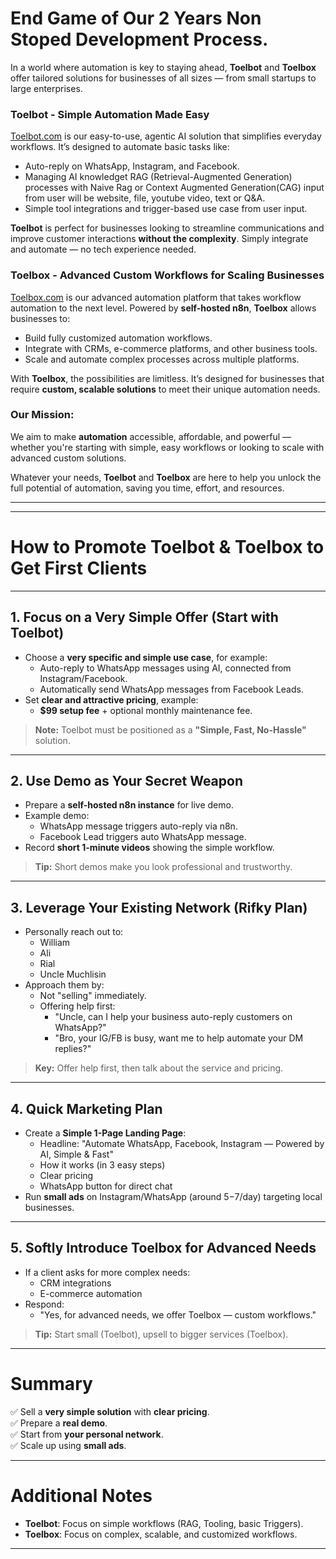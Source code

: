 # End Game of Our 2 Years Non Stoped Development Process.

In a world where automation is key to staying ahead, **Toelbot** and **Toelbox** offer tailored solutions for businesses of all sizes — from small startups to large enterprises.

### **Toelbot** - Simple Automation Made Easy

[Toelbot.com](https://toelbot.com) is our easy-to-use, agentic AI solution that simplifies everyday workflows. It’s designed to automate basic tasks like:
- Auto-reply on WhatsApp, Instagram, and Facebook.
- Managing AI knowledget RAG (Retrieval-Augmented Generation) processes with Naive Rag or Context Augmented Generation(CAG) input from user will be website, file, youtube video, text or Q&A.
- Simple tool integrations and trigger-based use case from user input.

**Toelbot** is perfect for businesses looking to streamline communications and improve customer interactions **without the complexity**. Simply integrate and automate — no tech experience needed.

### **Toelbox** - Advanced Custom Workflows for Scaling Businesses

[Toelbox.com](https://toelbox.com) is our advanced automation platform that takes workflow automation to the next level. Powered by **self-hosted n8n**, **Toelbox** allows businesses to:
- Build fully customized automation workflows.
- Integrate with CRMs, e-commerce platforms, and other business tools.
- Scale and automate complex processes across multiple platforms.

With **Toelbox**, the possibilities are limitless. It’s designed for businesses that require **custom, scalable solutions** to meet their unique automation needs.

### **Our Mission**:  
We aim to make **automation** accessible, affordable, and powerful — whether you're starting with simple, easy workflows or looking to scale with advanced custom solutions.

Whatever your needs, **Toelbot** and **Toelbox** are here to help you unlock the full potential of automation, saving you time, effort, and resources.

---


---
# How to Promote Toelbot & Toelbox to Get First Clients

---

## 1. Focus on a Very Simple Offer (Start with Toelbot)

- Choose a **very specific and simple use case**, for example:
  - Auto-reply to WhatsApp messages using AI, connected from Instagram/Facebook.
  - Automatically send WhatsApp messages from Facebook Leads.
- Set **clear and attractive pricing**, example:
  - **$99 setup fee** + optional monthly maintenance fee.

> **Note:** Toelbot must be positioned as a **"Simple, Fast, No-Hassle"** solution.

---

## 2. Use Demo as Your Secret Weapon

- Prepare a **self-hosted n8n instance** for live demo.
- Example demo:
  - WhatsApp message triggers auto-reply via n8n.
  - Facebook Lead triggers auto WhatsApp message.
- Record **short 1-minute videos** showing the simple workflow.

> **Tip:** Short demos make you look professional and trustworthy.

---

## 3. Leverage Your Existing Network (Rifky Plan)

- Personally reach out to:
  - William
  - Ali
  - Rial
  - Uncle Muchlisin
- Approach them by:
  - Not "selling" immediately.
  - Offering help first:
    - "Uncle, can I help your business auto-reply customers on WhatsApp?"
    - "Bro, your IG/FB is busy, want me to help automate your DM replies?"

> **Key:** Offer help first, then talk about the service and pricing.

---

## 4. Quick Marketing Plan

- Create a **Simple 1-Page Landing Page**:
  - Headline: "Automate WhatsApp, Facebook, Instagram — Powered by AI, Simple & Fast"
  - How it works (in 3 easy steps)
  - Clear pricing
  - WhatsApp button for direct chat
- Run **small ads** on Instagram/WhatsApp (around $5-$7/day) targeting local businesses.

---

## 5. Softly Introduce Toelbox for Advanced Needs

- If a client asks for more complex needs:
  - CRM integrations
  - E-commerce automation
- Respond:
  - "Yes, for advanced needs, we offer Toelbox — custom workflows."

> **Tip:** Start small (Toelbot), upsell to bigger services (Toelbox).

---

# Summary

✅ Sell a **very simple solution** with **clear pricing**.  
✅ Prepare a **real demo**.  
✅ Start from **your personal network**.  
✅ Scale up using **small ads**.

---

# Additional Notes

- **Toelbot**: Focus on simple workflows (RAG, Tooling, basic Triggers).
- **Toelbox**: Focus on complex, scalable, and customized workflows.

---
